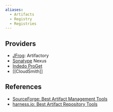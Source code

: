 ```yaml
---
aliases:
  - Artifacts
  - Registry
  - Registries
---
```

## Providers


- [JFrog](https://jfrog.com/): Artifactory
- [Sonatype](https://www.sonatype.com/) Nexus
- [Indedo ProGet](https://inedo.com/proget)
- [[CloudSmith]]

## References

- [SourceForge: Best Artifact Management Tools](https://sourceforge.net/software/artifact-management/)
- [harness.io: Best Artifact Repository Tools](https://www.harness.io/blog/best-artifact-repository-tools)